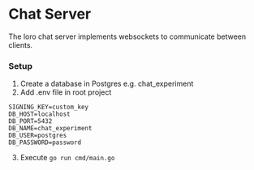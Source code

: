 # Chat Server

The loro chat server implements websockets to communicate between clients.

### Setup

1. Create a database in Postgres e.g. chat_experiment
2. Add .env file in root project
```
SIGNING_KEY=custom_key
DB_HOST=localhost
DB_PORT=5432
DB_NAME=chat_experiment
DB_USER=postgres
DB_PASSWORD=password
```
3. Execute ```go run cmd/main.go```
